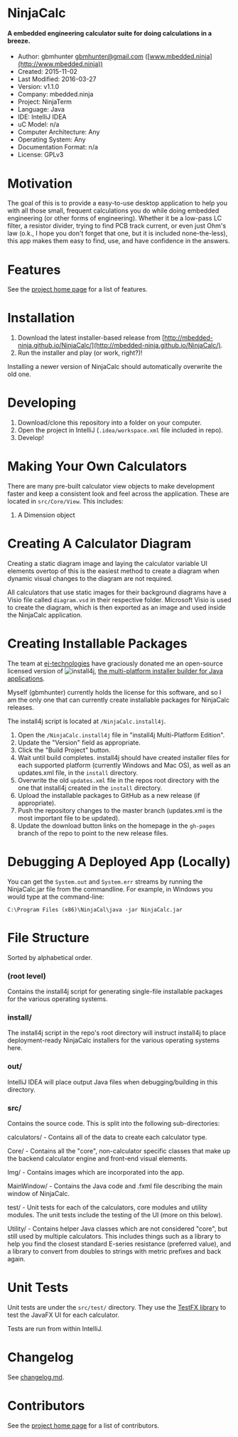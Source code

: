 
# NinjaCalc



#### A embedded engineering calculator suite for doing calculations in a breeze.


- Author: gbmhunter <gbmhunter@gmail.com> ([www.mbedded.ninja](http://www.mbedded.ninja))
- Created: 2015-11-02
- Last Modified: 2016-03-27
- Version: v1.1.0
- Company: mbedded.ninja
- Project: NinjaTerm
- Language: Java
- IDE: IntelliJ IDEA
- uC Model: n/a
- Computer Architecture: Any
- Operating System: Any
- Documentation Format: n/a
- License: GPLv3


# Motivation


The goal of this is to provide a easy-to-use desktop application to help you with all those small, frequent calculations you do while doing embedded engineering (or other forms of engineering). Whether it be a low-pass LC filter, a resistor divider, trying to find PCB track current, or even just Ohm's law (o.k., I hope you don't forget that one, but it is included none-the-less), this app makes them easy to find, use, and have confidence in the answers.


# Features


See the [project home page](http://mbedded-ninja.github.io/NinjaCalc/) for a list of features.


# Installation


1. Download the latest installer-based release from [http://mbedded-ninja.github.io/NinjaCalc/](http://mbedded-ninja.github.io/NinjaCalc/).
2. Run the installer and play (or work, right?)!

Installing a newer version of NinjaCalc should automatically overwrite the old one.


# Developing


1. Download/clone this repository into a folder on your computer.
2. Open the project in IntelliJ (`.idea/workspace.xml` file included in repo).
3. Develop!


# Making Your Own Calculators

There are many pre-built calculator view objects to make development faster and keep a consistent look and feel across the application. These are located in `src/Core/View`. This includes:

1. A Dimension object


# Creating A Calculator Diagram

Creating a static diagram image and laying the calculator variable UI elements overtop of this is the easiest method to create a diagram when dynamic visual changes to the diagram are not required.

All calculators that use static images for their background diagrams have a Visio file called `diagram.vsd` in their respective folder. Microsoft Visio is used to create the diagram, which is then exported as an image and used inside the NinjaCalc application.


# Creating Installable Packages

The team at [ej-technologies](https://www.ej-technologies.com/) have graciously donated me an open-source licensed version of ![install4j](https://www.ej-technologies.com/images/product_banners/install4j_small.png), [the multi-platform installer builder for Java applications](http://www.ej-technologies.com/products/install4j/overview.html).


Myself (gbmhunter) currently holds the license for this software, and so I am the only one that can currently create installable packages for NinjaCalc releases.

The install4j script is located at `/NinjaCalc.install4j`.

1. Open the `/NinjaCalc.install4j` file in "install4j Multi-Platform Edition".
2. Update the "Version" field as appropriate.
3. Click the "Build Project" button.
4. Wait until build completes. install4j should have created installer files for each supported platform (currently Windows and Mac OS), as well as an updates.xml file, in the `install` directory.
5. Overwrite the old `updates.xml` file in the repos root directory with the one that install4j created in the `install` directory.
6. Upload the installable packages to GitHub as a new release (if appropriate).
7. Push the repository changes to the master branch (updates.xml is the most important file to be updated).
8. Update the download button links on the homepage in the `gh-pages` branch of the repo to point to the new release files.


# Debugging A Deployed App (Locally)

You can get the `System.out` and `System.err` streams by running the NinjaCalc.jar file from the commandline. For example, in Windows you would type at the command-line:


`C:\Program Files (x86)\NinjaCal\java -jar NinjaCalc.jar`

# File Structure


Sorted by alphabetical order.

### (root level)

Contains the install4j script for generating single-file installable packages for the various operating systems.


### install/

The install4j script in the repo's root directory will instruct install4j to place deployment-ready NinjaCalc installers for the various operating systems here.


### out/

IntelliJ IDEA will place output Java files when debugging/building in this directory.


### src/

Contains the source code. This is split into the following sub-directories:

calculators/ - Contains all of the data to create each calculator type.

Core/ - Contains all the "core", non-calculator specific classes that make up the backend calculator engine and front-end visual elements.

Img/ - Contains images which are incorporated into the app.

MainWindow/ - Contains the Java code and .fxml file describing the main window of NinjaCalc.

test/ - Unit tests for each of the calculators, core modules and utility modules. The unit tests include the testing of the UI (more on this below).

Utility/ - Contains helper Java classes which are not considered "core", but still used by multiple calculators. This includes things such as a library to help you find the closest standard E-series resistance (preferred value), and a library to convert from doubles to strings with metric prefixes and back again.


# Unit Tests

Unit tests are under the `src/test/` directory. They use the [TestFX library](https://github.com/TestFX/TestFX) to test the JavaFX UI for each calculator.

Tests are run from within IntelliJ.


# Changelog

See [changelog.md](../blob/master/changelog.md).


# Contributors

See the [project home page](http://mbedded-ninja.github.io/NinjaCalc/) for a list of contributors.